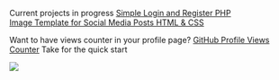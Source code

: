 Current projects in progress
[Simple Login and Register PHP](https://github.com/FilipKufalov/Simple_Login_And_Register_PHP)  
[Image Template for Social Media Posts HTML & CSS](https://github.com/FilipKufalov/Image-HTML-Template-Generator)

Want to have views counter in your profile page? [GitHub Profile Views Counter](https://github.com/antonkomarev/github-profile-views-counter) Take for the quick start

![](https://komarev.com/ghpvc/?username=FilipKufalov&style=for-the-badge)

<!--
**FilipKufalov/FilipKufalov** is a ✨ _special_ ✨ repository because its `README.md` (this file) appears on your GitHub profile.

Here are some ideas to get you started:

- 🔭 I’m currently working on ...
- 🌱 I’m currently learning ...
- 👯 I’m looking to collaborate on ...
- 🤔 I’m looking for help with ...
- 💬 Ask me about ...
- 📫 How to reach me: ...
- 😄 Pronouns: ...
- ⚡ Fun fact: ...
-->
